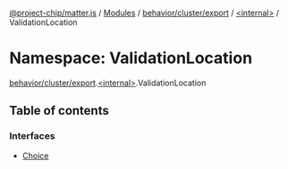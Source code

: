 [@project-chip/matter.js](../README.md) / [Modules](../modules.md) / [behavior/cluster/export](behavior_cluster_export.md) / [\<internal\>](behavior_cluster_export._internal_.md) / ValidationLocation

# Namespace: ValidationLocation

[behavior/cluster/export](behavior_cluster_export.md).[\<internal\>](behavior_cluster_export._internal_.md).ValidationLocation

## Table of contents

### Interfaces

- [Choice](../interfaces/behavior_cluster_export._internal_.ValidationLocation.Choice.md)
